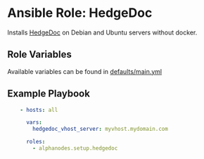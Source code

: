 # Ansible Role: HedgeDoc

Installs [HedgeDoc](https://hedgedoc.org/) on Debian and Ubuntu servers without docker.

## Role Variables

Available variables can be found in [defaults/main.yml](defaults/main.yml)

## Example Playbook

```yaml
    - hosts: all

      vars:
        hedgedoc_vhost_server: myvhost.mydomain.com

      roles:
        - alphanodes.setup.hedgedoc
```
